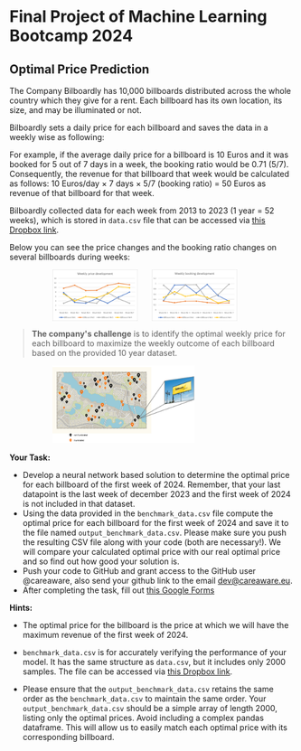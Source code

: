 
# Final Project of Machine Learning Bootcamp 2024

## Optimal Price Prediction

The Company Bilboardly has 10,000 billboards distributed across the whole country which they give for a rent. Each billboard has its own location, its size, and may be illuminated or not.

Bilboardly sets a daily price for each billboard and saves the data in a weekly wise as following:

For example, if the average daily price for a billboard is 10 Euros and it was booked for 5 out of 7 days in a week, the booking ratio would be 0.71 (5/7). Consequently, the revenue for that billboard that week would be calculated as follows: 10 Euros/day × 7 days × 5/7 (booking ratio)  = 50 Euros as revenue of that billboard for that week.


Bilboardly collected data for each week from 2013 to 2023 (1 year = 52 weeks), which is stored in `data.csv` file that can be accessed via [this Dropbox link](https://www.dropbox.com/scl/fi/saf2go5hjquub552u7ed3/data.csv?rlkey=hqm7b5nfpw91nabuqdls62mtg&dl=0). 

Below you can see the price changes and the booking ratio changes on several billboards during weeks:


<div style="display: flex;">
<img src="price_development.png" alt="Price changes" style="width:30% ;height:30%;margin-left:15%">
<img src="booking_development.png" alt="Booking changes" style="width:30% ;height:30%;margin-left:5%">
</div>


> **The company's challenge** is to identify the optimal weekly price for each billboard to maximize the weekly outcome of each billboard based on the provided 10 year dataset.


<img src="price_map.png" alt="Booking changes"  style="width:50% ;height:50%;margin-left:15%">

**Your Task:**
- Develop a neural network based solution to determine the optimal price for each billboard of the first week of 2024. Remember, that your last datapoint is the last week of december 2023 and the first week of 2024 is not included in that dataset.
- Using the data provided in the `benchmark_data.csv` file compute the optimal price for each billboard for the first week of 2024 and save it to the file named `output_benchmark_data.csv`. Please make sure you push the resulting CSV file along with your code (both are necessary!). We will compare your calculated optimal price with our real optimal price and so find out how good your solution is.
- Push your code to GitHub and grant access to the GitHub user @careaware, also send your github link  to the email dev@careaware.eu.
- After completing the task, fill out [this Google Forms](https://docs.google.com/forms/d/e/1FAIpQLSfppKBqzwQONHwGquxzZ-YwlbqQXZfUoWdOk1ZbR3u-a1J_Gw/viewform?usp=sf_link)

**Hints:**

- The optimal price for the billboard is the price at which we will have the maximum revenue of the first week of 2024.
- `benchmark_data.csv` is for accurately verifying the performance of your model.  It has the same structure as `data.csv`, but it includes only 2000 samples. The file can be accessed via [this Dropbox link](https://www.dropbox.com/scl/fi/mtoptfojrval5i4zftnjc/benchmark_data.csv?rlkey=yg6fnz86w6mqlxt8edwkii4h5&dl=0).

- Please ensure that the `output_benchmark_data.csv` retains the same order as the `benchmark_data.csv` to maintain the same order. Your `output_benchmark_data.csv` should be a simple array of length 2000, listing only the optimal prices. Avoid including a complex pandas dataframe. This will allow us to easily match each optimal price with its corresponding billboard.

